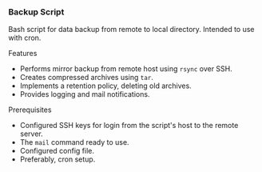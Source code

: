 ### Backup Script


Bash script for data backup from remote to local directory. Intended to use with cron.


Features
- Performs mirror backup from remote host using `rsync` over SSH. 
- Creates compressed archives using `tar`.
- Implements a retention policy, deleting old archives.
- Provides logging and mail notifications.

Prerequisites
- Configured SSH keys for login from the script's host to the remote server.
- The `mail` command ready to use.
- Configured config file.
- Preferably, cron setup.
